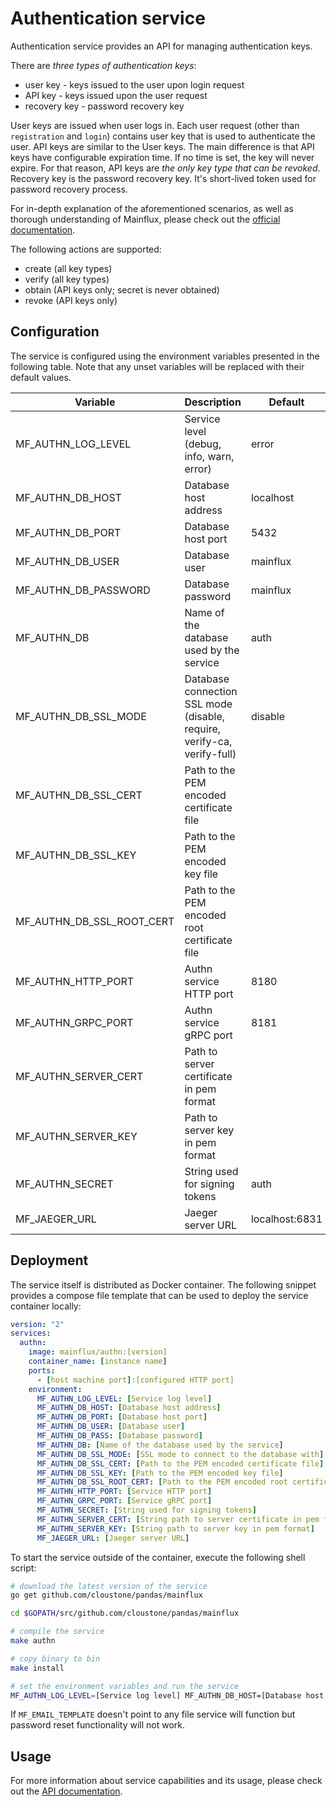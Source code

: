 # Authentication service

Authentication service provides an API for managing authentication keys.

There are *three types of authentication keys*:

- user key - keys issued to the user upon login request
- API key - keys issued upon the user request
- recovery key - password recovery key

User keys are issued when user logs in. Each user request (other than `registration` and `login`) contains user key that is used to authenticate the user. API keys are similar to the User keys. The main difference is that API keys have configurable expiration time. If no time is set, the key will never expire. For that reason, API keys are _the only key type that can be revoked_. Recovery key is the password recovery key. It's short-lived token used for password recovery process.

For in-depth explanation of the aforementioned scenarios, as well as thorough
understanding of Mainflux, please check out the [official documentation][doc].

The following actions are supported:

- create (all key types)
- verify (all key types)
- obtain (API keys only; secret is never obtained)
- revoke (API keys only)

## Configuration

The service is configured using the environment variables presented in the
following table. Note that any unset variables will be replaced with their
default values.

| Variable                  | Description                                                              | Default       |
|---------------------------|--------------------------------------------------------------------------|---------------|
| MF_AUTHN_LOG_LEVEL        | Service level (debug, info, warn, error)                                | error          |
| MF_AUTHN_DB_HOST          | Database host address                                                   | localhost      |
| MF_AUTHN_DB_PORT          | Database host port                                                      | 5432           |
| MF_AUTHN_DB_USER          | Database user                                                           | mainflux       |
| MF_AUTHN_DB_PASSWORD      | Database password                                                       | mainflux       |
| MF_AUTHN_DB               | Name of the database used by the service                                | auth           |
| MF_AUTHN_DB_SSL_MODE      | Database connection SSL mode (disable, require, verify-ca, verify-full) | disable        |
| MF_AUTHN_DB_SSL_CERT      | Path to the PEM encoded certificate file                                |                |
| MF_AUTHN_DB_SSL_KEY       | Path to the PEM encoded key file                                        |                |
| MF_AUTHN_DB_SSL_ROOT_CERT | Path to the PEM encoded root certificate file                           |                |
| MF_AUTHN_HTTP_PORT        | Authn service HTTP port                                                 | 8180           |
| MF_AUTHN_GRPC_PORT        | Authn service gRPC port                                                 | 8181           |
| MF_AUTHN_SERVER_CERT      | Path to server certificate in pem format                                |                |
| MF_AUTHN_SERVER_KEY       | Path to server key in pem format                                        |                |
| MF_AUTHN_SECRET           | String used for signing tokens                                          | auth           |
| MF_JAEGER_URL             | Jaeger server URL                                                       | localhost:6831 |

## Deployment

The service itself is distributed as Docker container. The following snippet
provides a compose file template that can be used to deploy the service container
locally:

```yaml
version: "2"
services:
  authn:
    image: mainflux/authn:[version]
    container_name: [instance name]
    ports:
      - [host machine port]:[configured HTTP port]
    environment:
      MF_AUTHN_LOG_LEVEL: [Service log level]
      MF_AUTHN_DB_HOST: [Database host address]
      MF_AUTHN_DB_PORT: [Database host port]
      MF_AUTHN_DB_USER: [Database user]
      MF_AUTHN_DB_PASS: [Database password]
      MF_AUTHN_DB: [Name of the database used by the service]
      MF_AUTHN_DB_SSL_MODE: [SSL mode to connect to the database with]
      MF_AUTHN_DB_SSL_CERT: [Path to the PEM encoded certificate file]
      MF_AUTHN_DB_SSL_KEY: [Path to the PEM encoded key file]
      MF_AUTHN_DB_SSL_ROOT_CERT: [Path to the PEM encoded root certificate file]
      MF_AUTHN_HTTP_PORT: [Service HTTP port]
      MF_AUTHN_GRPC_PORT: [Service gRPC port]
      MF_AUTHN_SECRET: [String used for signing tokens]
      MF_AUTHN_SERVER_CERT: [String path to server certificate in pem format]
      MF_AUTHN_SERVER_KEY: [String path to server key in pem format]
      MF_JAEGER_URL: [Jaeger server URL]
```

To start the service outside of the container, execute the following shell script:

```bash
# download the latest version of the service
go get github.com/cloustone/pandas/mainflux

cd $GOPATH/src/github.com/cloustone/pandas/mainflux

# compile the service
make authn

# copy binary to bin
make install

# set the environment variables and run the service
MF_AUTHN_LOG_LEVEL=[Service log level] MF_AUTHN_DB_HOST=[Database host address] MF_AUTHN_DB_PORT=[Database host port] MF_AUTHN_DB_USER=[Database user] MF_AUTHN_DB_PASS=[Database password] MF_AUTHN_DB=[Name of the database used by the service] MF_AUTHN_DB_SSL_MODE=[SSL mode to connect to the database with] MF_AUTHN_DB_SSL_CERT=[Path to the PEM encoded certificate file] MF_AUTHN_DB_SSL_KEY=[Path to the PEM encoded key file] MF_AUTHN_DB_SSL_ROOT_CERT=[Path to the PEM encoded root certificate file] MF_AUTHN_HTTP_PORT=[Service HTTP port] MF_AUTHN_GRPC_PORT=[Service gRPC port] MF_AUTHN_SECRET=[String used for signing tokens] MF_AUTHN_SERVER_CERT=[Path to server certificate] MF_AUTHN_SERVER_KEY=[Path to server key] MF_JAEGER_URL=[Jaeger server URL] $GOBIN/mainflux-authn
```

If `MF_EMAIL_TEMPLATE` doesn't point to any file service will function but password reset functionality will not work.

## Usage

For more information about service capabilities and its usage, please check out
the [API documentation](swagger.yaml).

[doc]: http://mainflux.readthedocs.io

